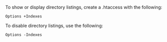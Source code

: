 To show or display directory listings, create a .htaccess with the following:
```
Options +Indexes
```

To disable directory listings, use the following:
```
Options -Indexes
```
